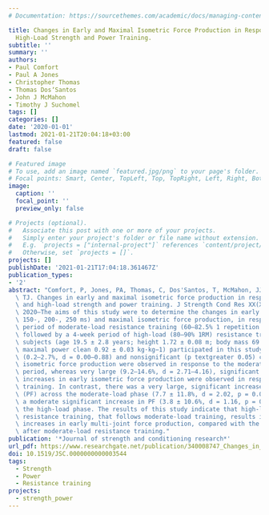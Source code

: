 ```yaml
---
# Documentation: https://sourcethemes.com/academic/docs/managing-content/

title: Changes in Early and Maximal Isometric Force Production in Response to Moderate-and
  High-Load Strength and Power Training.
subtitle: ''
summary: ''
authors:
- Paul Comfort
- Paul A Jones
- Christopher Thomas
- Thomas DosʼSantos
- John J McMahon
- Timothy J Suchomel
tags: []
categories: []
date: '2020-01-01'
lastmod: 2021-01-21T20:04:18+03:00
featured: false
draft: false

# Featured image
# To use, add an image named `featured.jpg/png` to your page's folder.
# Focal points: Smart, Center, TopLeft, Top, TopRight, Left, Right, BottomLeft, Bottom, BottomRight.
image:
  caption: ''
  focal_point: ''
  preview_only: false

# Projects (optional).
#   Associate this post with one or more of your projects.
#   Simply enter your project's folder or file name without extension.
#   E.g. `projects = ["internal-project"]` references `content/project/deep-learning/index.md`.
#   Otherwise, set `projects = []`.
projects: []
publishDate: '2021-01-21T17:04:18.361467Z'
publication_types:
- '2'
abstract: "Comfort, P, Jones, PA, Thomas, C, Dos'Santos, T, McMahon, JJ, and Suchomel,\
  \ TJ. Changes in early and maximal isometric force production in response to moderate-\
  \ and high-load strength and power training. J Strength Cond Res XX(X): 000–000,\
  \ 2020—The aims of this study were to determine the changes in early (50-, 100-,\
  \ 150-, 200-, 250 ms) and maximal isometric force production, in response to a 4-week\
  \ period of moderate-load resistance training (60–82.5% 1 repetition maximum [1RM]),\
  \ followed by a 4-week period of high-load (80–90% 1RM) resistance training. Thirty-four\
  \ subjects (age 19.5 ± 2.8 years; height 1.72 ± 0.08 m; body mass 69.9 ± 11.4 kg;\
  \ maximal power clean 0.92 ± 0.03 kg·kg−1) participated in this study. Only trivial-to-moderate\
  \ (0.2–2.7%, d = 0.00–0.88) and nonsignificant (p textgreater 0.05) changes in early\
  \ isometric force production were observed in response to the moderate-load training\
  \ period, whereas very large (9.2–14.6%, d = 2.71–4.16), significant (p ≤ 0.001)\
  \ increases in early isometric force production were observed in response to high-load\
  \ training. In contrast, there was a very large, significant increase in peak force\
  \ (PF) across the moderate-load phase (7.7 ± 11.8%, d = 2.02, p = 0.003), but only\
  \ a moderate significant increase in PF (3.8 ± 10.6%, d = 1.16, p = 0.001) across\
  \ the high-load phase. The results of this study indicate that high-load multijoint\
  \ resistance training, that follows moderate-load training, results in superior\
  \ increases in early multi-joint force production, compared with the changes observed\
  \ after moderate-load resistance training."
publication: '*Journal of strength and conditioning research*'
url_pdf: https://www.researchgate.net/publication/340008747_Changes_in_Early_and_Maximal_Isometric_Force_Production_in_Response_to_Moderate-_and_High-Load_Strength_and_Power_Training
doi: 10.1519/JSC.0000000000003544
tags:
  - Strength
  - Power
  - Resistance training
projects:
  - strength_power
---
```

